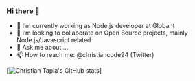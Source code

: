 ### Hi there 👋

<!--
**christian102094/christian102094** is a ✨ _special_ ✨ repository because its `README.md` (this file) appears on your GitHub profile.

Here are some ideas to get you started:
- 😄 Pronouns: ...
- ⚡ Fun fact: ...
-->

- 🔭 I’m currently working as Node.js developer at Globant
- 👯 I’m looking to collaborate on Open Source projects, mainly Node.js/Javascript related
- 💬 Ask me about ...
- 📫 How to reach me: @christiancode94 (Twitter)

[![Christian Tapia's GitHub stats](https://github-readme-stats.vercel.app/api?username=christian102094&count_private=true&show_icons=true)]
